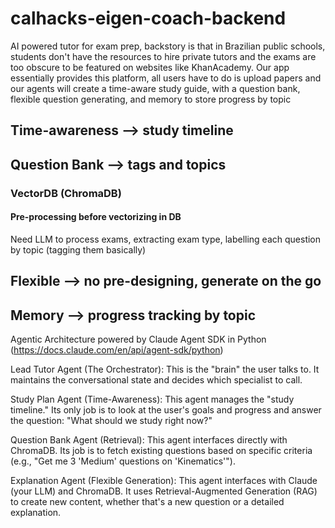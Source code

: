 # calhacks-eigen-coach-backend

AI powered tutor for exam prep, backstory is that in Brazilian public schools, students don't have the resources to hire private tutors and the exams are too obscure to be featured on websites like KhanAcademy. Our app essentially provides this platform, all users have to do is upload papers and our agents will create a time-aware study guide, with a question bank, flexible question generating, and memory to store progress by topic

## Time-awareness --> study timeline

## Question Bank --> tags and topics

### VectorDB (ChromaDB)

#### Pre-processing before vectorizing in DB
Need LLM to process exams, extracting exam type, labelling each question by topic (tagging them basically)

## Flexible --> no pre-designing, generate on the go

## Memory --> progress tracking by topic




Agentic Architecture powered by Claude Agent SDK in Python (https://docs.claude.com/en/api/agent-sdk/python)

Lead Tutor Agent (The Orchestrator): This is the "brain" the user talks to. It maintains the conversational state and decides which specialist to call.

Study Plan Agent (Time-Awareness): This agent manages the "study timeline." Its only job is to look at the user's goals and progress and answer the question: "What should we study right now?"

Question Bank Agent (Retrieval): This agent interfaces directly with ChromaDB. Its job is to fetch existing questions based on specific criteria (e.g., "Get me 3 'Medium' questions on 'Kinematics'").

Explanation Agent (Flexible Generation): This agent interfaces with Claude (your LLM) and ChromaDB. It uses Retrieval-Augmented Generation (RAG) to create new content, whether that's a new question or a detailed explanation.
